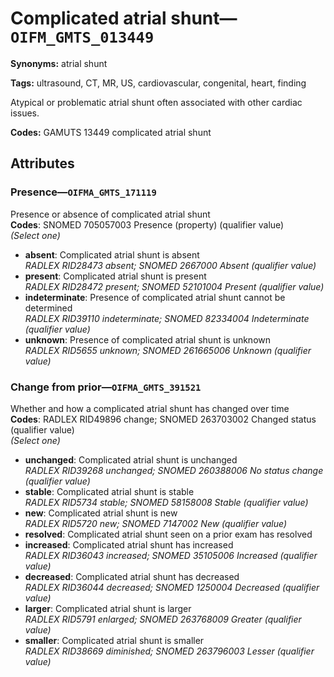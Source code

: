 # Complicated atrial shunt—`OIFM_GMTS_013449`

**Synonyms:** atrial shunt

**Tags:** ultrasound, CT, MR, US, cardiovascular, congenital, heart, finding

Atypical or problematic atrial shunt often associated with other cardiac issues.

**Codes:** GAMUTS 13449 complicated atrial shunt

## Attributes

### Presence—`OIFMA_GMTS_171119`

Presence or absence of complicated atrial shunt  
**Codes**: SNOMED 705057003 Presence (property) (qualifier value)  
*(Select one)*

- **absent**: Complicated atrial shunt is absent  
_RADLEX RID28473 absent; SNOMED 2667000 Absent (qualifier value)_
- **present**: Complicated atrial shunt is present  
_RADLEX RID28472 present; SNOMED 52101004 Present (qualifier value)_
- **indeterminate**: Presence of complicated atrial shunt cannot be determined  
_RADLEX RID39110 indeterminate; SNOMED 82334004 Indeterminate (qualifier value)_
- **unknown**: Presence of complicated atrial shunt is unknown  
_RADLEX RID5655 unknown; SNOMED 261665006 Unknown (qualifier value)_

### Change from prior—`OIFMA_GMTS_391521`

Whether and how a complicated atrial shunt has changed over time  
**Codes**: RADLEX RID49896 change; SNOMED 263703002 Changed status (qualifier value)  
*(Select one)*

- **unchanged**: Complicated atrial shunt is unchanged  
_RADLEX RID39268 unchanged; SNOMED 260388006 No status change (qualifier value)_
- **stable**: Complicated atrial shunt is stable  
_RADLEX RID5734 stable; SNOMED 58158008 Stable (qualifier value)_
- **new**: Complicated atrial shunt is new  
_RADLEX RID5720 new; SNOMED 7147002 New (qualifier value)_
- **resolved**: Complicated atrial shunt seen on a prior exam has resolved  
- **increased**: Complicated atrial shunt has increased  
_RADLEX RID36043 increased; SNOMED 35105006 Increased (qualifier value)_
- **decreased**: Complicated atrial shunt has decreased  
_RADLEX RID36044 decreased; SNOMED 1250004 Decreased (qualifier value)_
- **larger**: Complicated atrial shunt is larger  
_RADLEX RID5791 enlarged; SNOMED 263768009 Greater (qualifier value)_
- **smaller**: Complicated atrial shunt is smaller  
_RADLEX RID38669 diminished; SNOMED 263796003 Lesser (qualifier value)_